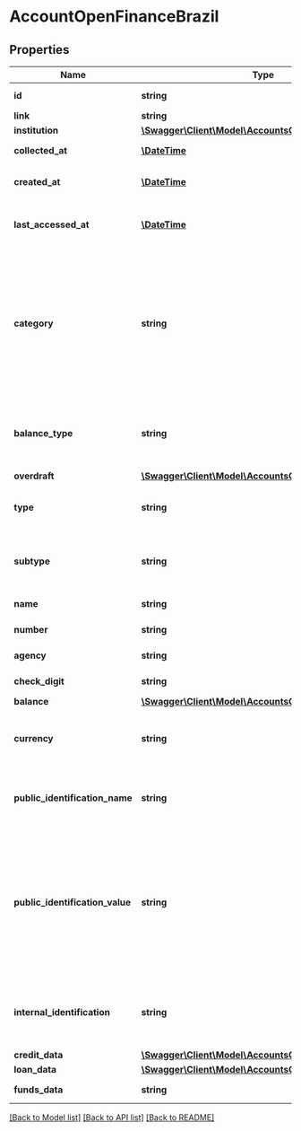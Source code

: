 # AccountOpenFinanceBrazil

## Properties
Name | Type | Description | Notes
------------ | ------------- | ------------- | -------------
**id** | **string** | Belvo&#x27;s unique identifier for the current item. | 
**link** | **string** | The &#x60;link.id&#x60; the data belongs to. | 
**institution** | [**\Swagger\Client\Model\AccountsOFDABrazilInstitution**](AccountsOFDABrazilInstitution.md) |  | 
**collected_at** | [**\DateTime**](\DateTime.md) | The ISO-8601 timestamp when the data point was collected. | 
**created_at** | [**\DateTime**](\DateTime.md) | The ISO-8601 timestamp of when the data point was created in Belvo&#x27;s database. | 
**last_accessed_at** | [**\DateTime**](\DateTime.md) | The ISO-8601 timestamp of Belvo&#x27;s most recent successful access to the institution for the given link. | 
**category** | **string** | The type of account. We return one of the following enum values:   - &#x60;ADVANCE_DEPOSIT_ACCOUNT&#x60;   - &#x60;CHECKING_ACCOUNT&#x60;   - &#x60;CREDIT_CARD&#x60;   - &#x60;FINANCING_ACCOUNT&#x60;   - &#x60;INVESTMENT_ACCOUNT&#x60;   - &#x60;INVOICE_FINANCING_ACCOUNT&#x60;   - &#x60;LOAN_ACCOUNT&#x60;   - &#x60;PENSION_FUND_ACCOUNT&#x60;   - &#x60;SAVINGS_ACCOUNT&#x60;   - &#x60;UNCATEGORIZED&#x60; | 
**balance_type** | **string** | Indicates whether this account is either an &#x60;ASSET&#x60; or a &#x60;LIABILITY&#x60;. You can consider the balance of an &#x60;ASSET&#x60; as being positive, while the balance of a &#x60;LIABILITY&#x60; as negative. | 
**overdraft** | [**\Swagger\Client\Model\AccountsOFDABrazilOverdraft**](AccountsOFDABrazilOverdraft.md) |  | [optional] 
**type** | **string** | The account type, as designated by the institution.  &gt; **Non-nullable:** A value must be returned by Brazil&#x27;s open finance network. | 
**subtype** | **string** | The account subtype, as designated by the institution.  &gt; **Non-nullable:** A value must be returned by Brazil&#x27;s open finance network. | 
**name** | **string** | The account name, as given by the institution. | 
**number** | **string** | The account number, as designated by the institution. | 
**agency** | **string** | The branch code where the product was opened. | 
**check_digit** | **string** | The check digit of the product&#x27;s number, if applicable. | 
**balance** | [**\Swagger\Client\Model\AccountsOFDABrazilBalance**](AccountsOFDABrazilBalance.md) |  | 
**currency** | **string** | The three-letter currency code (ISO-4217).  &gt; **Non-nullable:** A value must be returned by Brazil&#x27;s open finance network if the &#x60;balances&#x60; field is available. | 
**public_identification_name** | **string** | The public name for the type of identification. For 🇧🇷 Brazilian savings and checking accounts, this field will be &#x60;AGENCY/ACCOUNT&#x60;. | 
**public_identification_value** | **string** | The value for the &#x60;public_identification_name&#x60;.  For 🇧🇷 OFDA Brazilian savings and checking accounts, this field will be the agency and bank account number, separated by a slash. For example: &#x60;0444/45722-0&#x60;.  For 🇧🇷 OFDA Brazilian credit card accounts, we will return a string of concatenated credit card numbers associated with the account. For example: \&quot;8763,9076,5522\&quot; | 
**internal_identification** | **string** | The institution&#x27;s internal identification for the account.  &gt; **Non-nullable:** A value must be returned by Brazil&#x27;s open finance network if the &#x60;balances&#x60; field is available. | 
**credit_data** | [**\Swagger\Client\Model\AccountsOFDABrazilCreditData**](AccountsOFDABrazilCreditData.md) |  | 
**loan_data** | [**\Swagger\Client\Model\AccountsOFDABrazilLoanData**](AccountsOFDABrazilLoanData.md) |  | 
**funds_data** | **string** | **Note:** This field is not applicable for OF Brazil and will return null. | 

[[Back to Model list]](../../README.md#documentation-for-models) [[Back to API list]](../../README.md#documentation-for-api-endpoints) [[Back to README]](../../README.md)

